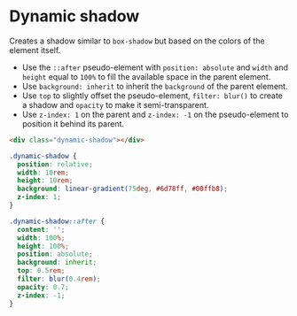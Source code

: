 # Dynamic shadow

Creates a shadow similar to `box-shadow` but based on the colors of the element itself.

* Use the `::after` pseudo-element with `position: absolute` and `width` and `height` equal to `100%` to fill the available space in the parent element.
* Use `background: inherit` to inherit the `background` of the parent element.
* Use `top` to slightly offset the pseudo-element, `filter: blur()` to create a shadow and `opacity` to make it semi-transparent.
* Use `z-index: 1` on the parent and `z-index: -1` on the pseudo-element to position it behind its parent.

```html
<div class="dynamic-shadow"></div>
```

```css
.dynamic-shadow {
  position: relative;
  width: 10rem;
  height: 10rem;
  background: linear-gradient(75deg, #6d78ff, #00ffb8);
  z-index: 1;
}

.dynamic-shadow::after {
  content: '';
  width: 100%;
  height: 100%;
  position: absolute;
  background: inherit;
  top: 0.5rem;
  filter: blur(0.4rem);
  opacity: 0.7;
  z-index: -1;
}
```
